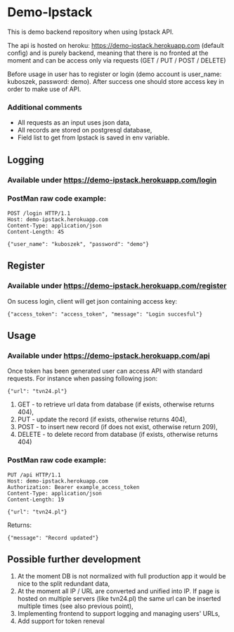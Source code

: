 # Demo-Ipstack
This is demo backend repository when using Ipstack API.

The api is hosted on heroku: https://demo-ipstack.herokuapp.com (default config) and is purely backend, meaning that there is no fronted at the moment and can be access only via requests (GET / PUT / POST / DELETE)

Before usage in user has to register or login (demo account is user_name: kuboszek, password: demo). After success one should store access key in order to make use of API.

### Additional comments
* All requests as an input uses json data,
* All records are stored on postgresql database,
* Field list to get from Ipstack is saved in env variable.

## Logging
### Available under https://demo-ipstack.herokuapp.com/login
### PostMan raw code example:
```
POST /login HTTP/1.1
Host: demo-ipstack.herokuapp.com
Content-Type: application/json
Content-Length: 45

{"user_name": "kuboszek", "password": "demo"}
```

## Register
### Available under https://demo-ipstack.herokuapp.com/register

On sucess login, client will get json containing access key:
```
{"access_token": "access_token", "message": "Login succesful"}
```

## Usage
### Available under https://demo-ipstack.herokuapp.com/api
Once token has been generated user can access API with standard requests. For instance when passing following json:
```
{"url": "tvn24.pl"}
```
1. GET - to retrieve url data from database (if exists, otherwise returns 404),
1. PUT - update the record (if exists, otherwise returns 404),
1. POST - to insert new record (if does not exist, otherwise return 209),
1. DELETE - to delete record from database (if exists, otherwise returns 404)

### PostMan raw code example:
```
PUT /api HTTP/1.1
Host: demo-ipstack.herokuapp.com
Authorization: Bearer example_access_token
Content-Type: application/json
Content-Length: 19

{"url": "tvn24.pl"}
```
Returns: 
```
{"message": "Record updated"}
```

## Possible further development
1. At the moment DB is not normalized with full production app it would be nice to the split redundant data,
1. At the moment all IP / URL are converted and unified into IP. If page is hosted on multiple servers (like tvn24.pl) the same url can be inserted multiple times (see also previous point),
1. Implementing frontend to support logging and managing users' URLs,
1. Add support for token reneval
